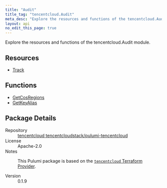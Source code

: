 ```yaml
---
title: "Audit"
title_tag: "tencentcloud.Audit"
meta_desc: "Explore the resources and functions of the tencentcloud.Audit module."
layout: api
no_edit_this_page: true
---
```


<!-- WARNING: this file was generated by Pulumi Docs Generator. -->
<!-- Do not edit by hand unless you're certain you know what you are doing! -->

Explore the resources and functions of the tencentcloud.Audit module.

<h2 id="resources">Resources</h2>
<ul class="api">
    <li><a href="track/" title="Track"><span class="api-symbol api-symbol--resource"></span>Track</a></li>
</ul>

<h2 id="functions">Functions</h2>
<ul class="api">
    <li><a href="getcosregions/" title="GetCosRegions"><span class="api-symbol api-symbol--function"></span>GetCosRegions</a></li>
    <li><a href="getkeyalias/" title="GetKeyAlias"><span class="api-symbol api-symbol--function"></span>GetKeyAlias</a></li>
</ul>

<h2 id="package-details">Package Details</h2>
<dl class="package-details">
	<dt>Repository</dt>
	<dd><a href="https://github.com/tencentcloudstack/pulumi-tencentcloud">tencentcloud tencentcloudstack/pulumi-tencentcloud</a></dd>
	<dt>License</dt>
	<dd>Apache-2.0</dd>
	<dt>Notes</dt>
	<dd><p>This Pulumi package is based on the <a href="https://github.com/tencentcloudstack/terraform-provider-tencentcloud"><code>tencentcloud</code> Terraform Provider</a>.</p>
</dd>
	<dt>Version</dt>
	<dd>0.1.9</dd>
</dl>

